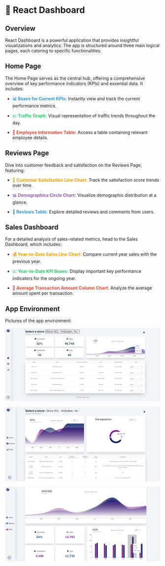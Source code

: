 # 🚀 React Dashboard

## Overview

React Dashboard is a powerful application that provides insightful visualizations and analytics. The app is structured around three main logical pages, each catering to specific functionalities.

## Home Page

The Home Page serves as the central hub, offering a comprehensive overview of key performance indicators (KPIs) and essential data. It includes:

- <span style="color: #3498db;">**📊 Boxes for Current KPIs:**</span> Instantly view and track the current performance metrics.

- <span style="color: #2ecc71;">**📈 Traffic Graph:**</span> Visual representation of traffic trends throughout the day.

- <span style="color: #e74c3c;">**👥 Employee Information Table:**</span> Access a table containing relevant employee details.

## Reviews Page

Dive into customer feedback and satisfaction on the Reviews Page, featuring:

- <span style="color: #f39c12;">**🌟 Customer Satisfaction Line Chart:**</span> Track the satisfaction score trends over time.

- <span style="color: #9b59b6;">**📊 Demographics Circle Chart:**</span> Visualize demographic distribution at a glance.

- <span style="color: #3498db;">**💬 Reviews Table:**</span> Explore detailed reviews and comments from users.

## Sales Dashboard

For a detailed analysis of sales-related metrics, head to the Sales Dashboard, which includes:

- <span style="color: #f39c12;">**💰 Year-to-Date Sales Line Chart:**</span> Compare current year sales with the previous year.

- <span style="color: #2ecc71;">**📈 Year-to-Date KPI Boxes:**</span> Display important key performance indicators for the ongoing year.

- <span style="color: #e74c3c;">**💸 Average Transaction Amount Column Chart:**</span> Analyze the average amount spent per transaction.

## App Environment

Pictures of the app environment:

![Homepage Image](src/assets/homepage.png)

![Reviews Page Image](src/assets/reviews-page.png)

![Sales Page Image](src/assets/sales-page.png)
